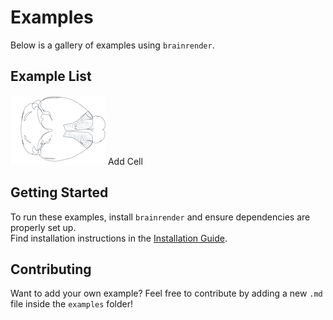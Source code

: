 # Examples

Below is a gallery of examples using `brainrender`.

## Example List

[![Add Cells Example](images/add_cells_thumbnail.png "Generate and visualize random labeled cells in a brain region")](examples/add_cells.md)
Add Cell 




## Getting Started

To run these examples, install `brainrender` and ensure dependencies are properly set up.  
Find installation instructions in the [Installation Guide](installation.md).

## Contributing

Want to add your own example? Feel free to contribute by adding a new `.md` file inside the `examples` folder!


